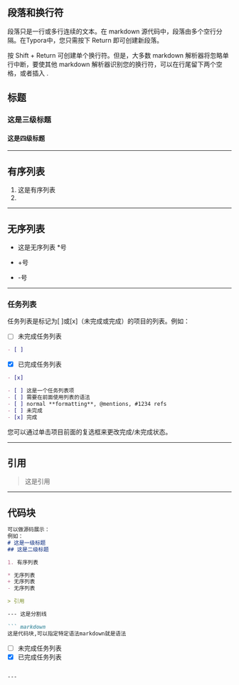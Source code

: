 ## 段落和换行符

段落只是一行或多行连续的文本。在 markdown 源代码中，段落由多个空行分隔。在Typora中，您只需按下 Return 即可创建新段落。

按 Shift + Return 可创建单个换行符。但是，大多数 markdown 解析器将忽略单行中断，要使其他 markdown 解析器识别您的换行符，可以在行尾留下两个空格，或者插入 .

## 标题

### 这是三级标题

#### 这是四级标题

---

## 有序列表

1. 这是有序列表
2. 

---

## 无序列表

* 这是无序列表 *号

+ +号

- -号

---

### 任务列表

任务列表是标记为[ ]或[x]（未完成或完成）的项目的列表。例如：

- [ ] 未完成任务列表

``` markdown
- [ ] 
```

- [x] 已完成任务列表

``` markdown
- [x] 
```

```markdown
- [ ] 这是一个任务列表项
- [ ] 需要在前面使用列表的语法
- [ ] normal **formatting**, @mentions, #1234 refs
- [ ] 未完成
- [x] 完成
```

您可以通过单击项目前面的复选框来更改完成/未完成状态。

---

## 引用

> 这是引用

---



## 代码块

``` markdown
可以做源码展示：
例如：
# 这是一级标题
## 这是二级标题

1. 有序列表

* 无序列表
+ 无序列表
- 无序列表

> 引用

--- 这是分割线

``` markdown 
这是代码块,可以指定特定语法markdown就是语法
```

- [ ] 未完成任务列表
- [x] 已完成任务列表
```

---

